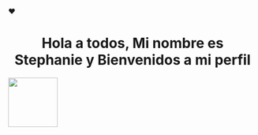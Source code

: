 ❤<h1 align="center">Hola a todos, Mi nombre es Stephanie y Bienvenidos a mi perfil </h1>
<img src="https://i.pinimg.com/originals/6d/cd/94/6dcd94c7c4bf4800648ef7cbe0113c33.gif" width="100px">
